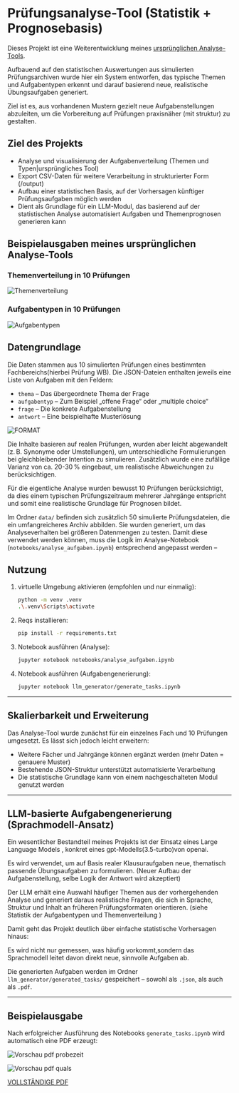 # Prüfungsanalyse-Tool (Statistik + Prognosebasis)

Dieses Projekt ist eine Weiterentwicklung meines [ursprünglichen Analyse-Tools](https://github.com/eneav/Statistikbasierte-Pruefungsprognose).

Aufbauend auf den statistischen Auswertungen aus simulierten Prüfungsarchiven wurde hier ein System entworfen, 
das typische Themen und Aufgabentypen erkennt und darauf basierend neue, realistische Übungsaufgaben generiert. 

Ziel ist es, aus vorhandenen Mustern gezielt neue Aufgabenstellungen abzuleiten, um die Vorbereitung auf Prüfungen praxisnäher (mit struktur) zu gestalten.

## Ziel des Projekts

- Analyse und visualisierung der Aufgabenverteilung (Themen und Typen|ursprüngliches Tool)
- Export CSV-Daten für weitere Verarbeitung in strukturierter Form (/output)
- Aufbau einer statistischen Basis, auf der Vorhersagen künftiger Prüfungsaufgaben möglich werden 
- Dient als Grundlage für ein LLM-Modul, das basierend auf der statistischen Analyse automatisiert Aufgaben und Themenprognosen generieren kann


## Beispielausgaben meines ursprünglichen Analyse-Tools

### Themenverteilung in 10 Prüfungen
![Themenverteilung](references/StatistikThemenvereteilung.png)

### Aufgabentypen in 10 Prüfungen
![Aufgabentypen](references/StatistikAufgabentypen.png)

## Datengrundlage

Die Daten stammen aus 10 simulierten Prüfungen eines bestimmten Fachbereichs(hierbei Prüfung WB). Die JSON-Dateien enthalten jeweils eine Liste von Aufgaben mit den Feldern:

- `thema` – Das übergeordnete Thema der Frage  
- `aufgabentyp` – Zum Beispiel „offene Frage“ oder „multiple choice“  
- `frage` – Die konkrete Aufgabenstellung  
- `antwort` – Eine beispielhafte Musterlösung  

![FORMAT](references/datenformatJSON.PNG)

Die Inhalte basieren auf realen Prüfungen, wurden aber leicht abgewandelt (z. B. Synonyme oder Umstellungen), um unterschiedliche Formulierungen bei gleichbleibender Intention zu simulieren. Zusätzlich wurde eine zufällige Varianz von ca. 20-30 % eingebaut, um realistische Abweichungen zu berücksichtigen.

Für die eigentliche Analyse wurden bewusst 10 Prüfungen berücksichtigt, da dies einem typischen Prüfungszeitraum mehrerer Jahrgänge entspricht und somit eine realistische Grundlage für Prognosen bildet.

Im Ordner `data/` befinden sich zusätzlich 50 simulierte Prüfungsdateien, die ein umfangreicheres Archiv abbilden. Sie wurden generiert, um das Analyseverhalten bei größeren Datenmengen zu testen. Damit diese verwendet werden können, muss die Logik im Analyse-Notebook (`notebooks/analyse_aufgaben.ipynb`) entsprechend angepasst werden –


## Nutzung 

1. virtuelle Umgebung aktivieren (empfohlen und nur einmalig):
    ```bash
    python -m venv .venv
    .\.venv\Scripts\activate
    ```

2. Reqs installieren:
    ```bash
    pip install -r requirements.txt
    ```

3. Notebook ausführen (Analyse):
    ```bash
    jupyter notebook notebooks/analyse_aufgaben.ipynb
    ```

4. Notebook ausführen (Aufgabengenerierung):
    ```bash
    jupyter notebook llm_generator/generate_tasks.ipynb
    ```

---


## Skalierbarkeit und Erweiterung

Das Analyse-Tool wurde zunächst für ein einzelnes Fach und 10 Prüfungen umgesetzt. Es lässt sich jedoch leicht erweitern:

- Weitere Fächer und Jahrgänge können ergänzt werden (mehr Daten = genauere Muster)
- Bestehende JSON-Struktur unterstützt automatisierte Verarbeitung
- Die statistische Grundlage kann von einem nachgeschalteten Modul genutzt werden

---

## LLM-basierte Aufgabengenerierung (Sprachmodell-Ansatz)

Ein wesentlicher Bestandteil meines Projekts ist der Einsatz eines Large Language Models , konkret eines gpt-Modells(3.5-turbo)von openai. 

Es wird verwendet, um auf Basis realer Klausuraufgaben neue, thematisch passende Übungsaufgaben zu formulieren. (Neuer Aufbau der Aufgabenstellung, selbe Logik der Antwort wird akzeptiert)

Der LLM erhält eine Auswahl häufiger Themen aus der vorhergehenden Analyse und generiert daraus realistische Fragen, 
die sich in Sprache, Struktur und Inhalt an früheren Prüfungsformaten orientieren. (siehe Statistik der Aufgabentypen und Themenverteilung )

Damit geht das Projekt deutlich über einfache statistische Vorhersagen hinaus: 

Es wird nicht nur gemessen, was häufig vorkommt,sondern das Sprachmodell leitet davon direkt neue, sinnvolle Aufgaben ab.

Die generierten Aufgaben werden im Ordner `llm_generator/generated_tasks/` gespeichert – sowohl als `.json`, als auch als `.pdf`.

---

## Beispielausgabe 

Nach erfolgreicher Ausführung des Notebooks `generate_tasks.ipynb` wird automatisch eine PDF erzeugt:


![Vorschau pdf probezeit](references/probezeitPDF.png)

![Vorschau pdf quals](references/qualifikationPDF.png)




[VOLLSTÄNDIGE PDF](references/beispielausgabe.pdf) 